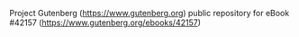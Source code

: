 Project Gutenberg (https://www.gutenberg.org) public repository for eBook #42157 (https://www.gutenberg.org/ebooks/42157)
